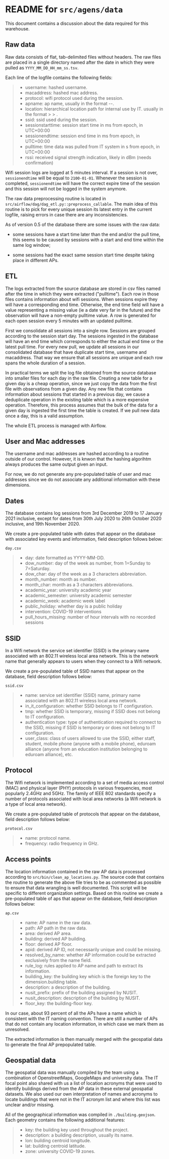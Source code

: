 # README for `src/agens/data`

This document contains a discussion about the data required for this warehouse.

## Raw data

Raw data consists of flat, tab-delimited files without headers. The raw files
are placed in a single directory named after the date in which they were pulled
as `YYYY_MM_DD_HH_mm_ss.tsv`.

Each line of the logfile contains the following fields:

> * username: hashed username.
> * macaddress: hashed mac address.
> * protocol: wifi protocol used during the session.
> * apname: ap name, usually in the format <building>-<floor>-<apid>.
> * location: hierarchical location path for internal use by IT.
>   usually in the format <area> > <building> > <floor>.
> * ssid: ssid used during the session.
> * sessionstarttime: session start time in ms from epoch, in UTC+00:00
> * sessionendtime: session end time in ms from epoch, in UTC+00:00
> * pulltime: time data was pulled from IT system in s from epoch, in UTC+00:00
> * rssi: received signal strength indication, likely in
>   dBm (needs confirmation)

Wifi session logs are logged at 5 minutes interval. If a session is not
over, `sessionendtime` will be equal to `2100-01-01`. Whenever the session
is completed, `sessionendtime` will have the correct expire time of the
session and this session will not be logged in the system anymore.

The raw data preprocessing routine is located in 
`src/airflow/dag/dag_etl.py::preprocess_callable`. The main idea of this 
routine is to pick for every unique session its latest entry in the 
current logfile, raising errors in case there are any inconsistencies.

As of version 0.5 of the database there are some issues with the raw data:

* some sessions have a start time later than the end and/or the pull time, this
  seems to be caused by sessions with a start and end time within the same log
  window;

* some sessions had the exact same session start time despite taking place in
  different APs.

## ETL

The logs extracted from the source database are stored in csv files named after
the time in which they were extracted ("pulltime"). Each row in those files
contains information about wifi sessions. When sessions expire they will have a
corresponding end time. Otherwise, the end time field will have a value
representing a missing value (ie a date very far in the future) and the
observation will have a non-empty pulltime value. A row is generated for each
open session every 5 minutes with an updated pulltime.

First we consolidate all sessions into a single row. Sessions are grouped
according to the session start day. The sessions ingested in the database will
have an end time which corresponds to either the actual end time or the latest
pull time. For every new pull, we update all sessions in our consolidated
database that have duplicate start time, username and macaddress. That way we
ensure that all sessions are unique and each row spans the whole duration of a
session.

In practical terms we split the log file obtained from the source database into
smaller files for each day in the raw file. Creating a new table for a given
day is a cheap operation, since we just copy the data from the first file with
observations from a given day. Any new file that contains information about
sessions that started in a previous day, we cause a deduplicate operation in
the existing table which is a more expensive operation. Therefore, this process
assumes that the bulk of the data for a given day is ingested the first time
the table is created. If we pull new data once a day, this is a valid
assumption.

The whole ETL process is managed with Airflow.

## User and Mac addresses

The username and mac addresses are hashed according to a routine outside of our
control. However, it is knwon that the hashing algorihtm always produces the
same output given an input.

For now, we do not generate any pre-populated table of user and mac addresses
since we do not associate any additional information with these dimensions.

## Dates

The database contains log sessions from 3rd December 2019 to 17 January 2021 inclusive, except for dates from 30th July 2020 to 26th October 2020 inclusive, and 19th November 2020.

We create a pre-populated table with dates that appear on the database with
associated key events and information, field description follows below:

`day.csv`
> * day: date formatted as YYYY-MM-DD.
> * dow_number: day of the week as number, from 1=Sunday to 7=Saturday.
> * dow_char: day of the week as a 3 characters abbreviation.
> * month_number: month as number.
> * month_char: month as a 3 characters abbreviations.
> * academic_year: university academic year
> * academic_semester: university academic semester
> * academic_week: academic week label
> * public_holiday: whether day is a public holiday
> * intervention: COVID-19 interventions
> * pull_hours_missing: number of hour intervals with no recorded sessions

## SSID

In a Wifi network the service set identifier (SSID) is the primary name
associated with an 802.11 wireless local area network. This is the network name
that generally appears to users when they connect to a Wifi network.

We create a pre-populated table of SSID names that appear on the database,
field description follows below:

`ssid.csv`
> * name: service set identifier (SSID) name, primary name associated with an
>    802.11 wireless local area network.
> * in_it_configuration: whether SSID belongs to IT configuration.
> * tmp: whether SSID is temporary, missing if SSID does not belong to IT configuration.
> * authentication type: type of authentication required to connect to the
>    SSID, missing if SSID is temporary or does not belong to IT
>    configuration.
> * user_class: class of users allowed to use the SSID, either staff, student,
>   mobile phone (anyone with a mobile phone), eduroam alliance (anyone from an
>   education institution belonging to eduroam alliance), etc.

## Protocol

The Wifi network is implemented according to a set of media access control
(MAC) and physical layer (PHY) protocols in various frequencies, most popularly
2.4GHz and 5GHz. The family of IEEE 802 standards specify a number of protocols
associated with local area networks (a Wifi network is a type of local area network).

We create a pre-populated table of protocols that appear on the database, field description follows below:

`protocol.csv`
> * name: protocol name.
> * frequency: radio frequency in GHz.

## Access points

The location information contained in the raw AP data is processed according to
`src/bin/clean_ap_locations.py`. The source code that contains the routine to
generate the above file tries to be as commented as possible to ensure that
data wrangling is well documented. This script will be specific to different
organization settings. Based on this routine we create a pre-populated table of
aps that appear on the database, field description follows below:

`ap.csv`
> * name: AP name in the raw data.
> * path: AP path in the raw data.
> * area: derived AP area.
> * building: derived AP building.
> * floor: derived AP floor.
> * apid: derived AP ID, not necessarily unique and could be missing.
> * resolved_by_name: whether AP information could be extracted exclusively
>   from the name field.
> * rule_log: rules applied to AP name and path to extract its information.
> * building_key: the building key which is the foreign key to the
>   dimension.building table.
> * description: a description of the building.
> * nusit_prefix: prefix of the building assigned by NUSIT.
> * nusit_description: description of the building by NUSIT.
> * floor_key: the building-floor key.

In our case, about 93 percent of all the APs have a name which is consistent
with the IT naming convention. There are still a number of APs that do not
contain any location information, in which case we mark them as unresolved.

The extracted information is then manually merged with the geospatial data 
to generate the final AP prepopulated table.

## Geospatial data

The geospatial data was manually compiled by the team using a combination of
OpenstreetMaps, GoogleMaps and university data. The IT focal point also shared
with us a list of location acronyms that were used to identify buildings
derived from the AP data in these external geospatial datasets.  We also used
our own interpretation of names and acronyms to locate buildings that were not
in the IT acronym list and where this list was unclear and/or missing.

All of the geographical information was compiled in `./building.geojson`.  Each
geometry contains the following additional features:

> * key: the building key used throughout the project.
> * description: a building description, usually its name.
> * lon: building centroid longitude.
> * lat: building centroid latitude.
> * zone: university COVID-19 zones.
